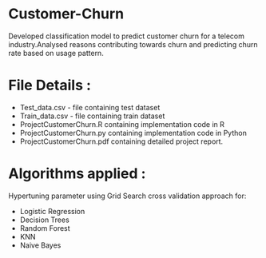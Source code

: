 # Customer-Churn
Developed classification model to predict customer churn for a telecom industry.Analysed reasons contributing towards churn and predicting churn rate based on usage pattern.

# File Details : 
* Test_data.csv - file containing test dataset 
* Train_data.csv - file containing train dataset
* ProjectCustomerChurn.R containing implementation code in R
* ProjectCustomerChurn.py containing implementation code in Python
* ProjectCustomerChurn.pdf containing detailed project report. 

# Algorithms applied :
Hypertuning parameter using Grid Search cross validation approach for:
* Logistic Regression
* Decision Trees
* Random Forest
* KNN
* Naive Bayes

